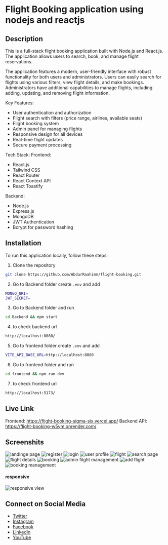 # Flight Booking application using nodejs and reactjs

## Description
This is a full-stack flight booking application built with Node.js and React.js. The application allows users to search, book, and manage flight reservations.

The application features a modern, user-friendly interface with robust functionality for both users and administrators. Users can easily search for flights using various filters, view flight details, and make bookings. Administrators have additional capabilities to manage flights, including adding, updating, and removing flight information.


Key Features:
- User authentication and authorization
- Flight search with filters (price range, airlines, available seats)
- Flight booking system
- Admin panel for managing flights
- Responsive design for all devices
- Real-time flight updates
- Secure payment processing

Tech Stack:
Frontend:
- React.js
- Tailwind CSS
- React Router
- React Context API
- React Toastify

Backend:
- Node.js
- Express.js
- MongoDB
- JWT Authentication
- Bcrypt for password hashing



## Installation
To run this application locally, follow these steps:

1. Clone the repository
```bash
git clone https://github.com/AbdurRaahimm/flight-booking.git
```
2. Go to Backend folder create `.env` and add 
```bash
MONGO_URI=
JWT_SECRET=
```
3. Go to Backend folder and run
```bash
cd Backend && npm start
```
4. to check backend url 
```bash
http://localhost:8080/
```
5. Go to frontend folder create `.env` and add 
```bash
VITE_API_BASE_URL=http://localhost:8080
```
6. Go to frontend folder and run
```bash
cd frontend && npm run dev
```
7. to check frontend url 
```bash
http://localhost:5173/
```

## Live Link
Frontend: https://flight-booking-sigma-six.vercel.app/
Backend API: https://flight-booking-w5ym.onrender.com/

## Screenshits
![landinge page](./images/image.png)
![register](./images/image-6.png)
![login](./images/image-7.png)
![user profile](./images/image-8.png)
![flight](./images/image-1.png)
![search page](./images/image-5.png)
![flight details](./images/image-2.png)
![booking](./images/image-3.png)
![admin filght management](./images/image-4.png)
![add flight](./images/image-9.png)
![booking management](./images/image-10.png)
#### responsive
![responsive view](./images/image11.png)


## Connect on Social Media
- [Twitter](https://twitter.com/AbdurRahim4G)
- [Instagram](https://www.instagram.com/abdurrahim4g/)
- [Facebook](https://www.facebook.com/Rahim72446)
- [LinkedIn](https://www.linkedin.com/in/abdur-rahim4g/)
- [YouTube](https://youtube.com/@AbdurRahimm)
